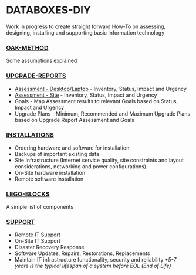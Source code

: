 # DATABOXES-DIY
Work in progress to create straight forward How-To on assessing, designing, installing and supporting basic information technology

### [OAK-METHOD](OAK-METHOD.md)
Some assumptions explained

### [UPGRADE-REPORTS](UPGRADE-REPORTS.md)
- [Assessment - Desktop/Laptop](UPGRADE-REPORT.md#assessment---desktoplaptop-may-2024) - Inventory, Status, Impact and Urgency
- [Assessment - Site](UPGRADE-REPORT.md#assessment---site-may-2024) - Inventory, Status, Impact and Urgency
- Goals - Map Assessment results to relevant Goals based on Status, Impact and Urgency
- Upgrade Plans - Minimum, Recommended and Maximum Upgrade Plans based on Upgrade Report Assessment and Goals

### [INSTALLATIONS](INSTALLATIONS.md)
- Ordering hardware and software for installation
- Backups of important existing data
- Site Infrastructure (Internet service quality, site constraints and layout considerations, networking and power configurations)
- On-Site hardware installation
- Remote software installation

### [LEGO-BLOCKS](LEGO-BLOCKS.md)
A simple list of components

### [SUPPORT](SUPPORT.md)
- Remote IT Support
- On-Site IT Support
- Disaster Recovery Response
- Software Updates, Repairs, Restorations, Replacements
- Maintain IT infrastructure functionality, security and reliability
_*5-7 years is the typical lifespan of a system before EOL (End of Life)_
